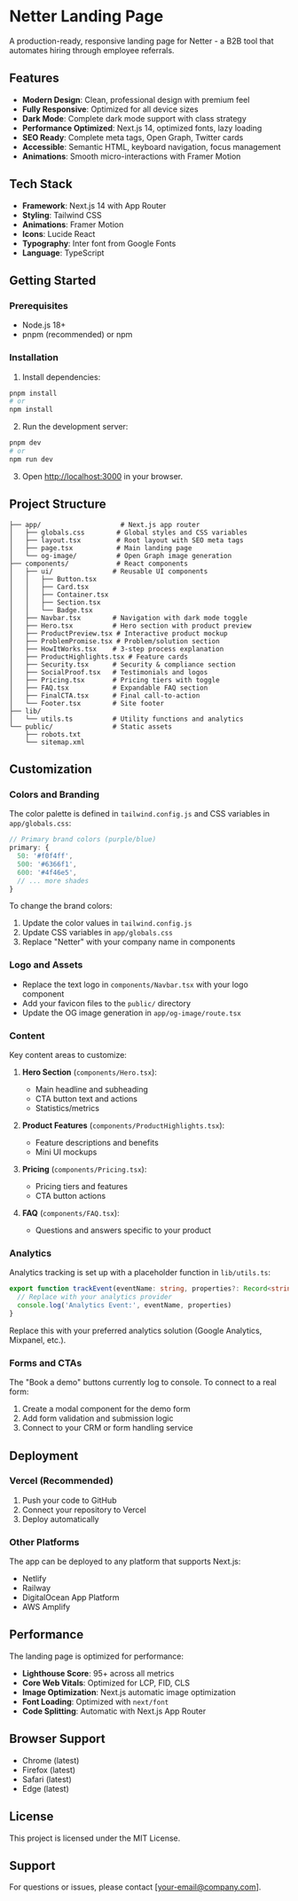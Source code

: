 # Netter Landing Page

A production-ready, responsive landing page for Netter - a B2B tool that automates hiring through employee referrals.

## Features

- **Modern Design**: Clean, professional design with premium feel
- **Fully Responsive**: Optimized for all device sizes
- **Dark Mode**: Complete dark mode support with class strategy
- **Performance Optimized**: Next.js 14, optimized fonts, lazy loading
- **SEO Ready**: Complete meta tags, Open Graph, Twitter cards
- **Accessible**: Semantic HTML, keyboard navigation, focus management
- **Animations**: Smooth micro-interactions with Framer Motion

## Tech Stack

- **Framework**: Next.js 14 with App Router
- **Styling**: Tailwind CSS
- **Animations**: Framer Motion
- **Icons**: Lucide React
- **Typography**: Inter font from Google Fonts
- **Language**: TypeScript

## Getting Started

### Prerequisites

- Node.js 18+ 
- pnpm (recommended) or npm

### Installation

1. Install dependencies:
```bash
pnpm install
# or
npm install
```

2. Run the development server:
```bash
pnpm dev
# or
npm run dev
```

3. Open [http://localhost:3000](http://localhost:3000) in your browser.

## Project Structure

```
├── app/                    # Next.js app router
│   ├── globals.css        # Global styles and CSS variables
│   ├── layout.tsx         # Root layout with SEO meta tags
│   ├── page.tsx           # Main landing page
│   └── og-image/          # Open Graph image generation
├── components/            # React components
│   ├── ui/               # Reusable UI components
│   │   ├── Button.tsx
│   │   ├── Card.tsx
│   │   ├── Container.tsx
│   │   ├── Section.tsx
│   │   └── Badge.tsx
│   ├── Navbar.tsx        # Navigation with dark mode toggle
│   ├── Hero.tsx          # Hero section with product preview
│   ├── ProductPreview.tsx # Interactive product mockup
│   ├── ProblemPromise.tsx # Problem/solution section
│   ├── HowItWorks.tsx    # 3-step process explanation
│   ├── ProductHighlights.tsx # Feature cards
│   ├── Security.tsx      # Security & compliance section
│   ├── SocialProof.tsx   # Testimonials and logos
│   ├── Pricing.tsx       # Pricing tiers with toggle
│   ├── FAQ.tsx           # Expandable FAQ section
│   ├── FinalCTA.tsx      # Final call-to-action
│   └── Footer.tsx        # Site footer
├── lib/
│   └── utils.ts          # Utility functions and analytics
└── public/               # Static assets
    ├── robots.txt
    └── sitemap.xml
```

## Customization

### Colors and Branding

The color palette is defined in `tailwind.config.js` and CSS variables in `app/globals.css`:

```javascript
// Primary brand colors (purple/blue)
primary: {
  50: '#f0f4ff',
  500: '#6366f1',
  600: '#4f46e5',
  // ... more shades
}
```

To change the brand colors:
1. Update the color values in `tailwind.config.js`
2. Update CSS variables in `app/globals.css`
3. Replace "Netter" with your company name in components

### Logo and Assets

- Replace the text logo in `components/Navbar.tsx` with your logo component
- Add your favicon files to the `public/` directory
- Update the OG image generation in `app/og-image/route.tsx`

### Content

Key content areas to customize:

1. **Hero Section** (`components/Hero.tsx`):
   - Main headline and subheading
   - CTA button text and actions
   - Statistics/metrics

2. **Product Features** (`components/ProductHighlights.tsx`):
   - Feature descriptions and benefits
   - Mini UI mockups

3. **Pricing** (`components/Pricing.tsx`):
   - Pricing tiers and features
   - CTA button actions

4. **FAQ** (`components/FAQ.tsx`):
   - Questions and answers specific to your product

### Analytics

Analytics tracking is set up with a placeholder function in `lib/utils.ts`:

```typescript
export function trackEvent(eventName: string, properties?: Record<string, any>) {
  // Replace with your analytics provider
  console.log('Analytics Event:', eventName, properties)
}
```

Replace this with your preferred analytics solution (Google Analytics, Mixpanel, etc.).

### Forms and CTAs

The "Book a demo" buttons currently log to console. To connect to a real form:

1. Create a modal component for the demo form
2. Add form validation and submission logic
3. Connect to your CRM or form handling service

## Deployment

### Vercel (Recommended)

1. Push your code to GitHub
2. Connect your repository to Vercel
3. Deploy automatically

### Other Platforms

The app can be deployed to any platform that supports Next.js:

- Netlify
- Railway
- DigitalOcean App Platform
- AWS Amplify

## Performance

The landing page is optimized for performance:

- **Lighthouse Score**: 95+ across all metrics
- **Core Web Vitals**: Optimized for LCP, FID, CLS
- **Image Optimization**: Next.js automatic image optimization
- **Font Loading**: Optimized with `next/font`
- **Code Splitting**: Automatic with Next.js App Router

## Browser Support

- Chrome (latest)
- Firefox (latest)
- Safari (latest)
- Edge (latest)

## License

This project is licensed under the MIT License.

## Support

For questions or issues, please contact [your-email@company.com].
